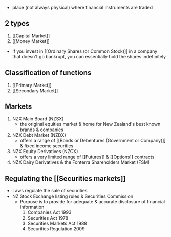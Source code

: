 - place (not always physical) where financial instruments are traded
## 2 types
1. [[Capital Market]]
2. [[Money Market]]

- If you invest in [[Ordinary Shares (or Common Stock)]] in a company that doesn't go bankrupt, you can essentially hold the shares indefinitely
## Classification of functions
1. [[Primary Market]]
2. [[Secondary Market]]
## Markets
1. NZX Main Board (NZSX)
	- the original equities market & home for New Zealand's best known brands & companies
2. NZX Debt Market (NZDX)
	- offers a range of [[Bonds or Debentures (Government or Company)]] & fixed income securities
3. NZX Equity Derivatives (NZCX)
	- offers a very limited range of [[Futures]] & [[Options]] contracts
4. NZX Dairy Derivatives & the Fonterra Shareholders Market (FSM)
## Regulating the [[Securities markets]]
- Laws regulate the sale of securities
- NZ Stock Exchange listing rules & Securities Commission
	- Purpose is to provide for adequate & accurate disclosure of financial information
		1. Companies Act 1993
		2. Securities Act 1978
		3. Securities Markets Act 1988
		4. Securities Regulation 2009